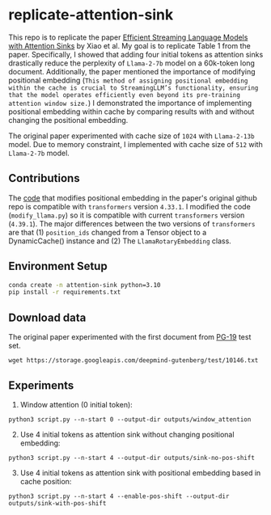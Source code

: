 # replicate-attention-sink
This repo is to replicate the paper [Efficient Streaming Language Models with Attention Sinks](https://arxiv.org/abs/2309.17453) by Xiao et al. My goal is to replicate Table 1 from the paper. Specifically, I showed that adding four initial tokens as attention sinks drastically reduce the perplexity of `Llama-2-7b` model on a 60k-token long document. 
Additionally, the paper mentioned the importance of modifying positional embedding (`This method of assigning positional embedding within the cache is crucial to StreamingLLM’s functionality, ensuring that the model operates efficiently even beyond its pre-training attention window size.`) I demonstrated the importance of implementing positional embedding within cache by comparing results with and without changing the positional embedding.

The original paper experimented with cache size of `1024` with `Llama-2-13b` model. Due to memory constraint, I implemented with cache size of `512` with `Llama-2-7b` model. 

## Contributions
The [code](https://github.com/mit-han-lab/streaming-llm/blob/main/streaming_llm/pos_shift/modify_llama.py) that modifies positional embedding in the paper's original github repo is compatible with `transformers` version `4.33.1`. I modified the code (`modify_llama.py`) so it is compatible with current `transformers` version (`4.39.1`). The major differences between the two versions of `transformers` are that (1) `position_ids` changed from a Tensor object to a DynamicCache() instance and (2) The `LlamaRotaryEmbedding` class.

## Environment Setup
```sh
conda create -n attention-sink python=3.10
pip install -r requirements.txt
```
## Download data

The original paper experimented with the first document from [PG-19](https://github.com/google-deepmind/pg19) test set.
```
wget https://storage.googleapis.com/deepmind-gutenberg/test/10146.txt
```

## Experiments
1. Window attention (0 initial token):
```
python3 script.py --n-start 0 --output-dir outputs/window_attention
```
2. Use 4 initial tokens as attention sink without changing positional embedding:
```
python3 script.py --n-start 4 --output-dir outputs/sink-no-pos-shift
```
3. Use 4 initial tokens as attention sink with positional embedding based in cache position:
```
python3 script.py --n-start 4 --enable-pos-shift --output-dir outputs/sink-with-pos-shift
```


